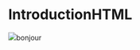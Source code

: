 # IntroductionHTML<html>
<head>
</head>
<body>
<IMG src="My-Hero.jpg>
bonjour<font color="red">bonjour
</font>
</body>
</html>
